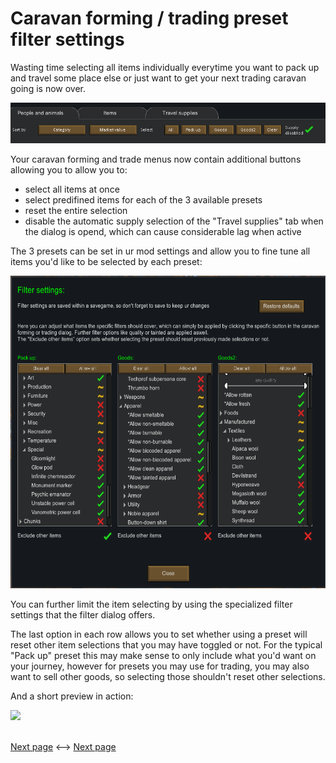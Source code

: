 # Caravan forming / trading preset filter settings

Wasting time selecting all items individually everytime you want to pack up and travel some place else or just want to get your next trading caravan going is now over. 

<img src="Images/CaravanFormDia.png">

Your caravan forming and trade menus now contain additional buttons allowing you to allow you to: 
* select all items at once
* select predifined items for each of the 3 available presets
* reset the entire selection
* disable the automatic supply selection of the "Travel supplies" tab when the dialog is opend, which can cause considerable lag when active

The 3 presets can be set in ur mod settings and allow you to fine tune all items you'd like to be selected by each preset:

<img src="Images/FilterSettings.png" height="500">

You can further limit the item selecting by using the specialized filter settings that the filter dialog offers.

The last option in each row allows you to set whether using a preset will reset other item selections that you may have toggled or not. For the typical "Pack up" preset this may make sense to only include what you'd want on your journey, however for presets you may use for trading, you may also want to sell other goods, so selecting those shouldn't reset other selections.

And a short preview in action:

<img src="Images/filter.gif" height="600">

<br><a href="1 General.md">Next page</a> <--> <a href="3 3 CaravanFormingTradingPresetFilters.md">Next page</a>